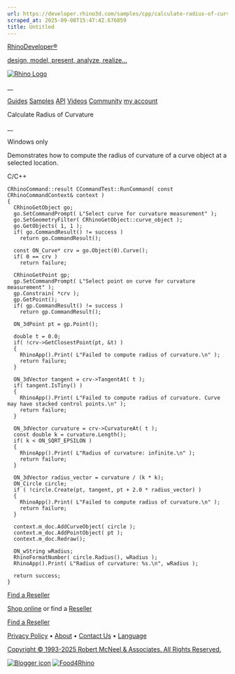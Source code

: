 ```yaml
---
url: https://developer.rhino3d.com/samples/cpp/calculate-radius-of-curvature/
scraped_at: 2025-09-08T15:47:42.676859
title: Untitled
---
```


[RhinoDeveloper®](/)

[design, model, present, analyze, realize...](/)

[![Rhino Logo](https://developer.rhino3d.com/images/rhinodevlogo.png)](/)

__

[Guides](https://developer.rhino3d.com/guides)
[Samples](https://developer.rhino3d.com/samples)
[API](https://developer.rhino3d.com/api)
[Videos](https://developer.rhino3d.com/videos)
[Community](https://discourse.mcneel.com/c/rhino-developer) [my account
](https://www.rhino3d.com/my-account/ "Manage your account, licenses, and
teams")

Calculate Radius of Curvature

__

Windows only

Demonstrates how to compute the radius of curvature of a curve object at a
selected location.

C/C++

    
    
    CRhinoCommand::result CCommandTest::RunCommand( const CRhinoCommandContext& context )
    {
      CRhinoGetObject go;
      go.SetCommandPrompt( L"Select curve for curvature measurement" );
      go.SetGeometryFilter( CRhinoGetObject::curve_object );
      go.GetObjects( 1, 1 );
      if( go.CommandResult() != success )
        return go.CommandResult();
    
      const ON_Curve* crv = go.Object(0).Curve();
      if( 0 == crv )
        return failure;
    
      CRhinoGetPoint gp;
      gp.SetCommandPrompt( L"Select point on curve for curvature measurement" );
      gp.Constrain( *crv );
      gp.GetPoint();
      if( gp.CommandResult() != success )
        return gp.CommandResult();
    
      ON_3dPoint pt = gp.Point();
    
      double t = 0.0;
      if( !crv->GetClosestPoint(pt, &t) )
      {
        RhinoApp().Print( L"Failed to compute radius of curvature.\n" );
        return failure;
      }
    
      ON_3dVector tangent = crv->TangentAt( t );
      if( tangent.IsTiny() )
      {
        RhinoApp().Print( L"Failed to compute radius of curvature. Curve may have stacked control points.\n" );
        return failure;
      }
    
      ON_3dVector curvature = crv->CurvatureAt( t );
      const double k = curvature.Length();
      if( k < ON_SQRT_EPSILON )
      {
        RhinoApp().Print( L"Radius of curvature: infinite.\n" );
        return failure;
      }
    
      ON_3dVector radius_vector = curvature / (k * k);
      ON_Circle circle;
      if ( !circle.Create(pt, tangent, pt + 2.0 * radius_vector) )
      {
        RhinoApp().Print( L"Failed to compute radius of curvature.\n" );
        return failure;
      }
    
      context.m_doc.AddCurveObject( circle );
      context.m_doc.AddPointObject( pt );
      context.m_doc.Redraw();
    
      ON_wString wRadius;
      RhinoFormatNumber( circle.Radius(), wRadius );
      RhinoApp().Print( L"Radius of curvature: %s.\n", wRadius );
    
      return success;
    }
    

  

[Find a Reseller](https://www.rhino3d.com/sales)

[Shop online](https://www.rhino3d.com/store) or find a
[Reseller](https://www.rhino3d.com/sales)

[Find a Reseller](https://www.rhino3d.com/sales)

[Privacy Policy](https://www.rhino3d.com/privacy) •
[About](https://www.rhino3d.com/mcneel/about) • [Contact
Us](https://www.rhino3d.com/mcneel/contact) • [
Language](https://www.rhino3d.com/language "Change to a different region or
language")

[Copyright © 1993-2025 Robert McNeel & Associates. All Rights
Reserved.](https://www.rhino3d.com/mcneel/about)

[](https://www.facebook.com/McNeelRhinoceros/)
[](https://twitter.com/bobmcneel) [](https://www.linkedin.com/groups/75313/)
[](https://www.youtube.com/user/RhinoGuide/videos) [](https://vimeo.com/rhino)
[![Blogger
icon](https://developer.rhino3d.com/images/blogger.svg)](http://blog.rhino3d.com/)
[![Food4Rhino](https://developer.rhino3d.com/images/f4r_icon_01.svg)](https://www.food4rhino.com)

